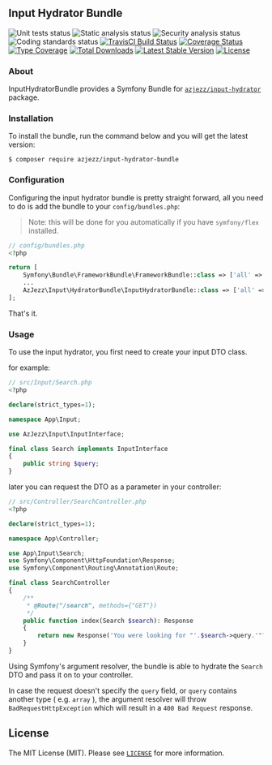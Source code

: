 ## Input Hydrator Bundle

![Unit tests status](https://github.com/azjezz/input-hydrator-bundle/workflows/unit%20tests/badge.svg?branch=develop)
![Static analysis status](https://github.com/azjezz/input-hydrator-bundle/workflows/static%20analysis/badge.svg?branch=develop)
![Security analysis status](https://github.com/azjezz/input-hydrator-bundle/workflows/security%20analysis/badge.svg?branch=develop)
![Coding standards status](https://github.com/azjezz/input-hydrator-bundle/workflows/coding%20standards/badge.svg?branch=develop)
[![TravisCI Build Status](https://travis-ci.com/azjezz/input-hydrator-bundle.svg?branch=develop)](https://travis-ci.com/azjezz/input-hydrator-bundle)
[![Coverage Status](https://coveralls.io/repos/github/azjezz/input-hydrator-bundle/badge.svg?branch=develop)](https://coveralls.io/github/azjezz/input-hydrator-bundle?branch=develop)
[![Type Coverage](https://shepherd.dev/github/azjezz/input-hydrator-bundle/coverage.svg)](https://shepherd.dev/github/azjezz/input-hydrator-bundle)
[![Total Downloads](https://poser.pugx.org/azjezz/input-hydrator-bundle/d/total.svg)](https://packagist.org/packages/azjezz/input-hydrator-bundle)
[![Latest Stable Version](https://poser.pugx.org/azjezz/input-hydrator-bundle/v/stable.svg)](https://packagist.org/packages/azjezz/input-hydrator-bundle)
[![License](https://poser.pugx.org/azjezz/input-hydrator-bundle/license.svg)](https://packagist.org/packages/azjezz/input-hydrator-bundle)

### About

InputHydratorBundle provides a Symfony Bundle for [`azjezz/input-hydrator`](https://github.com/azjezz/input-hydrator) package.

### Installation

To install the bundle, run the command below and you will get the latest version:

```console
$ composer require azjezz/input-hydrator-bundle
```

### Configuration

Configuring the input hydrator bundle is pretty straight forward,
all you need to do is add the bundle to your `config/bundles.php`:

> Note: this will be done for you automatically if you have `symfony/flex` installed.

```php
// config/bundles.php
<?php

return [
    Symfony\Bundle\FrameworkBundle\FrameworkBundle::class => ['all' => true],
    ...
    AzJezz\Input\HydratorBundle\InputHydratorBundle::class => ['all' => true],
];
```

That's it.

### Usage

To use the input hydrator, you first need to create your input DTO class.

for example:

```php
// src/Input/Search.php
<?php

declare(strict_types=1);

namespace App\Input;

use AzJezz\Input\InputInterface;

final class Search implements InputInterface
{
    public string $query;
}
```

later you can request the DTO as a parameter in your controller:

```php
// src/Controller/SearchController.php
<?php

declare(strict_types=1);

namespace App\Controller;

use App\Input\Search;
use Symfony\Component\HttpFoundation\Response;
use Symfony\Component\Routing\Annotation\Route;

final class SearchController
{
    /**
     * @Route("/search", methods={"GET"})
     */
    public function index(Search $search): Response
    {
        return new Response('You were looking for "'.$search->query.'"?');
    }
}
```

Using Symfony's argument resolver, the bundle is able to hydrate the `Search` DTO and pass it on to your controller.

In case the request doesn't specify the `query` field, or `query` contains another type ( e.g. `array` ),
the argument resolver will throw `BadRequestHttpException` which will result in a `400 Bad Request` response.

## License

The MIT License (MIT). Please see [`LICENSE`](./LICENSE) for more information. 
